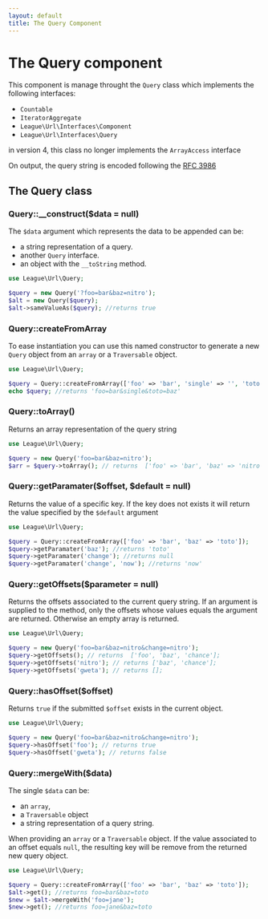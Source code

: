 ```yaml
---
layout: default
title: The Query Component
---
```


# The Query component

This component is manage throught the `Query` class which implements the following interfaces:

- `Countable`
- `IteratorAggregate`
- `League\Url\Interfaces\Component`
- `League\Url\Interfaces\Query`

<p class="message-warning">in version 4, this class no longer implements the <code>ArrayAccess</code> interface</p>

<p class="message-info">On output, the query string is encoded following the <a href="http://www.faqs.org/rfcs/rfc3968" target="_blank">RFC 3986</a></p>

## The Query class

### Query::__construct($data = null)

The `$data` argument which represents the data to be appended can be:

- a string representation of a query.
- another `Query` interface.
- an object with the `__toString` method.

~~~php
use League\Url\Query;

$query = new Query('?foo=bar&baz=nitro');
$alt = new Query($query);
$alt->sameValueAs($query); //returns true
~~~

### Query::createFromArray

To ease instantiation you can use this named constructor to generate a new `Query` object from an `array` or a `Traversable` object.

~~~php
use League\Url\Query;

$query = Query::createFromArray(['foo' => 'bar', 'single' => '', 'toto' => 'baz']);
echo $query; //returns 'foo=bar&single&toto=baz'
~~~

### Query::toArray()

Returns an array representation of the query string

~~~php
use League\Url\Query;

$query = new Query('foo=bar&baz=nitro');
$arr = $query->toArray(); // returns  ['foo' => 'bar', 'baz' => 'nitro', ];
~~~

### Query::getParamater($offset, $default = null)

Returns the value of a specific key. If the key does not exists it will return the value specified by the `$default` argument

~~~php
use League\Url\Query;

$query = Query::createFromArray(['foo' => 'bar', 'baz' => 'toto']);
$query->getParamater('baz'); //returns 'toto'
$query->getParamater('change'); //returns null
$query->getParamater('change', 'now'); //returns 'now'
~~~

### Query::getOffsets($parameter = null)

Returns the offsets associated to the current query string. If an argument is supplied to the method, only the offsets whose values equals the argument are returned. Otherwise an empty array is returned.

~~~php
use League\Url\Query;

$query = new Query('foo=bar&baz=nitro&change=nitro');
$query->getOffsets(); // returns  ['foo', 'baz', 'chance'];
$query->getOffsets('nitro'); // returns ['baz', 'chance'];
$query->getOffsets('gweta'); // returns [];
~~~

### Query::hasOffset($offset)

Returns `true` if the submitted `$offset` exists in the current object.

~~~php
use League\Url\Query;

$query = new Query('foo=bar&baz=nitro&change=nitro');
$query->hasOffset('foo'); // returns true
$query->hasOffset('gweta'); // returns false
~~~

### Query::mergeWith($data)

The single `$data` can be:

- an `array`,
- a `Traversable` object
- a string representation of a query string.

<p class="message-info">When providing an <code>array</code> or a <code>Traversable</code> object. If the value associated to an offset equals <code>null</code>, the resulting key will be remove from the returned new query object.</p>

~~~php
use League\Url\Query;

$query = Query::createFromArray(['foo' => 'bar', 'baz' => 'toto']);
$alt->get(); //returns foo=bar&baz=toto
$new = $alt->mergeWith('foo=jane');
$new->get(); //returns foo=jane&baz=toto
~~~